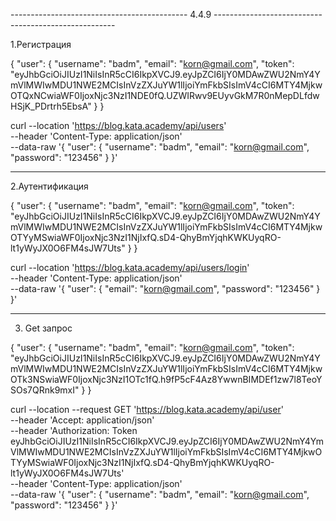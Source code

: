 -------------------------------------------- 4.4.9 -----------------------------------------------------


1.Регистрация

{
    "user": {
        "username": "badm",
        "email": "korn@gmail.com",
        "token": "eyJhbGciOiJIUzI1NiIsInR5cCI6IkpXVCJ9.eyJpZCI6IjY0MDAwZWU2NmY4YmVlMWIwMDU1NWE2MCIsInVzZXJuYW1lIjoiYmFkbSIsImV4cCI6MTY4MjkwOTQxNCwiaWF0IjoxNjc3NzI1NDE0fQ.UZWIRwv9EUyvGkM7R0nMepDLfdwHSjK_PDrtrh5EbsA"
    }
}

curl --location 'https://blog.kata.academy/api/users' \
--header 'Content-Type: application/json' \
--data-raw '{
  "user": {
    "username": "badm",
    "email": "korn@gmail.com",
    "password": "123456"
  }
}'

--------------------------------------------------------------------------------------------------

2.Аутентификация 

{
    "user": {
        "username": "badm",
        "email": "korn@gmail.com",
        "token": "eyJhbGciOiJIUzI1NiIsInR5cCI6IkpXVCJ9.eyJpZCI6IjY0MDAwZWU2NmY4YmVlMWIwMDU1NWE2MCIsInVzZXJuYW1lIjoiYmFkbSIsImV4cCI6MTY4MjkwOTYyMSwiaWF0IjoxNjc3NzI1NjIxfQ.sD4-QhyBmYjqhKWKUyqRO-lt1yWyJX0O6FM4sJW7Uts"
    }
}

curl --location 'https://blog.kata.academy/api/users/login' \
--header 'Content-Type: application/json' \
--data-raw '{
  "user": {
    "email": "korn@gmail.com",
    "password": "123456"
  }
}'

---------------------------------------------------------------------------------------------------

3. Get запрос

{
    "user": {
        "username": "badm",
        "email": "korn@gmail.com",
        "token": "eyJhbGciOiJIUzI1NiIsInR5cCI6IkpXVCJ9.eyJpZCI6IjY0MDAwZWU2NmY4YmVlMWIwMDU1NWE2MCIsInVzZXJuYW1lIjoiYmFkbSIsImV4cCI6MTY4MjkwOTk3NSwiaWF0IjoxNjc3NzI1OTc1fQ.h9fP5cF4Az8YwwnBIMDEf1zw7l8TeoYSOs7QRnk9mxI"
    }
}

curl --location --request GET 'https://blog.kata.academy/api/user' \
--header 'Accept: application/json' \
--header 'Authorization: Token eyJhbGciOiJIUzI1NiIsInR5cCI6IkpXVCJ9.eyJpZCI6IjY0MDAwZWU2NmY4YmVlMWIwMDU1NWE2MCIsInVzZXJuYW1lIjoiYmFkbSIsImV4cCI6MTY4MjkwOTYyMSwiaWF0IjoxNjc3NzI1NjIxfQ.sD4-QhyBmYjqhKWKUyqRO-lt1yWyJX0O6FM4sJW7Uts' \
--header 'Content-Type: application/json' \
--data-raw '{
  "user": {
    "username": "badm",
    "email": "korn@gmail.com",
    "password": "123456"
  }
}'
